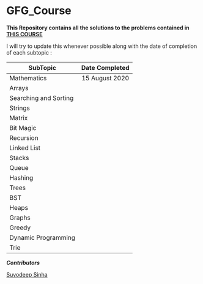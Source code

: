 # GFG_Course
**This Repository contains all the solutions to the problems contained in [THIS COURSE](https://practice.geeksforgeeks.org/courses/placement-preparation-course)**

I will try to update this whenever possible along with the date of completion of each subtopic :

| SubTopic        | Date Completed        | 
| ------------- |:-------------:| 
| Mathematics      | 15 August 2020 | 
| Arrays      |       |  
| Searching and Sorting |       |  
| Strings |       |
| Matrix |       |
| Bit Magic |       |
| Recursion |       |
| Linked List |       |
| Stacks |       |
| Queue |       |
| Hashing |       |
| Trees |       |
| BST |       |
| Heaps |       |
| Graphs |       |
| Greedy |       |
| Dynamic Programming |       |
| Trie |       |


***Contributors***

[Suvodeep Sinha](https://github.com/Suvoo)




